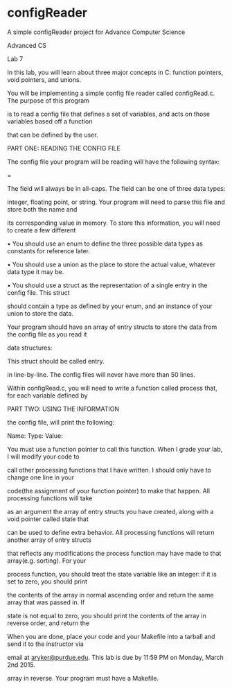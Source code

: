 # configReader
A simple configReader project for Advance Computer Science

Advanced CS

Lab 7

In this lab, you will learn about three major concepts in C: function pointers, void pointers, and unions.

You will be implementing a simple config file reader called configRead.c. The purpose of this program

is to read a config file that defines a set of variables, and acts on those variables based off a function

that can be defined by the user.

PART ONE: READING THE CONFIG FILE

The config file your program will be reading will have the following syntax:

<NAME>=<VALUE>

The <NAME> field will always be in all-caps. The <VALUE> field can be one of three data types:

integer, floating point, or string. Your program will need to parse this file and store both the name and

its corresponding value in memory. To store this information, you will need to create a few different

• You should use an enum to define the three possible data types as constants for reference later.

• You should use a union as the place to store the actual value, whatever data type it may be.

• You should use a struct as the representation of a single entry in the config file. This struct

should contain a type as defined by your enum, and an instance of your union to store the data.

Your program should have an array of entry structs to store the data from the config file as you read it

data structures:

This struct should be called entry.

in line-by-line. The config files will never have more than 50 lines.

Within configRead.c, you will need to write a function called process that, for each variable defined by

PART TWO: USING THE INFORMATION

the config file, will print the following:

Name: Type: Value:

<name> <type> <value>

You must use a function pointer to call this function. When I grade your lab, I will modify your code to

call other processing functions that I have written. I should only have to change one line in your

code(the assignment of your function pointer) to make that happen. All processing functions will take

as an argument the array of entry structs you have created, along with a void pointer called state that

can be used to define extra behavior. All processing functions will return another array of entry structs

that reflects any modifications the process function may have made to that array(e.g. sorting). For your

process function, you should treat the state variable like an integer: if it is set to zero, you should print

the contents of the array in normal ascending order and return the same array that was passed in. If

state is not equal to zero, you should print the contents of the array in reverse order, and return the

When you are done, place your code and your Makefile into a tarball and send it to the instructor via

email at aryker@purdue.edu. This lab is due by 11:59 PM on Monday, March 2nd 2015.

array in reverse. Your program must have a Makefile.
